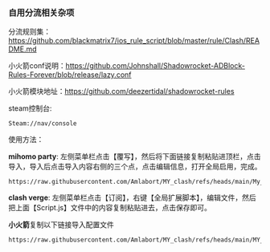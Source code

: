### 自用分流相关杂项

分流规则集：https://github.com/blackmatrix7/ios_rule_script/blob/master/rule/Clash/README.md

小火箭conf说明：https://github.com/Johnshall/Shadowrocket-ADBlock-Rules-Forever/blob/release/lazy.conf

小火箭模块地址：https://github.com/deezertidal/shadowrocket-rules

steam控制台:
```
Steam://nav/console
```
使用方法：

**mihomo party**: 左侧菜单栏点击【覆写】，然后将下面链接复制粘贴进顶栏，点击导入，导入后点击导入内容右侧的三个点，点击编辑信息，打开全局启用，完成。
```
https://raw.githubusercontent.com/Amlabort/MY_clash/refs/heads/main/My_rules.yaml
```

**clash verge**:  左侧菜单栏点击【订阅】，右键【全局扩展脚本】，编辑文件，然后把上面【Script.js】文件中的内容复制粘贴进去，点击保存即可。

**小火箭**复制以下链接导入配置文件
```
https://raw.githubusercontent.com/Amlabort/MY_clash/refs/heads/main/MY_rocket.conf
```
